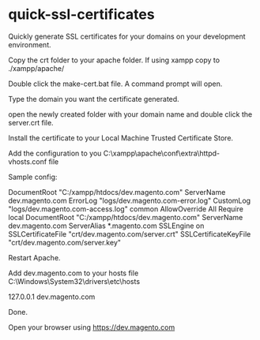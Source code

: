 # quick-ssl-certificates
Quickly generate SSL certificates for your domains on your development environment.

Copy the crt folder to your apache folder. If using xampp copy to ./xampp/apache/

Double click the make-cert.bat file. A command prompt will open. 

Type the domain you want the certificate generated.

open the newly created folder with your domain name and double click the server.crt file.

Install the certificate to your Local Machine Trusted Certificate Store.

Add the configuration to you C:\xampp\apache\conf\extra\httpd-vhosts.conf file

Sample config:


<VirtualHost dev.magento.com:8000>
    DocumentRoot "C:/xampp/htdocs/dev.magento.com"
    ServerName dev.magento.com
    ErrorLog "logs/dev.magento.com-error.log"
    CustomLog "logs/dev.magento.com-access.log" common
    <Directory "C:/xampp/htdocs/dev.magento.com">
		AllowOverride All
		Require local
	</Directory>
</VirtualHost>

<VirtualHost dev.magento.com:443>
    DocumentRoot "C:/xampp/htdocs/dev.magento.com"
    ServerName dev.magento.com
    ServerAlias *.magento.com
    SSLEngine on
    SSLCertificateFile "crt/dev.magento.com/server.crt"
    SSLCertificateKeyFile "crt/dev.magento.com/server.key"
</VirtualHost>

Restart Apache.

Add dev.magento.com to your hosts file C:\Windows\System32\drivers\etc\hosts

127.0.0.1 dev.magento.com

Done. 

Open your browser using https://dev.magento.com



